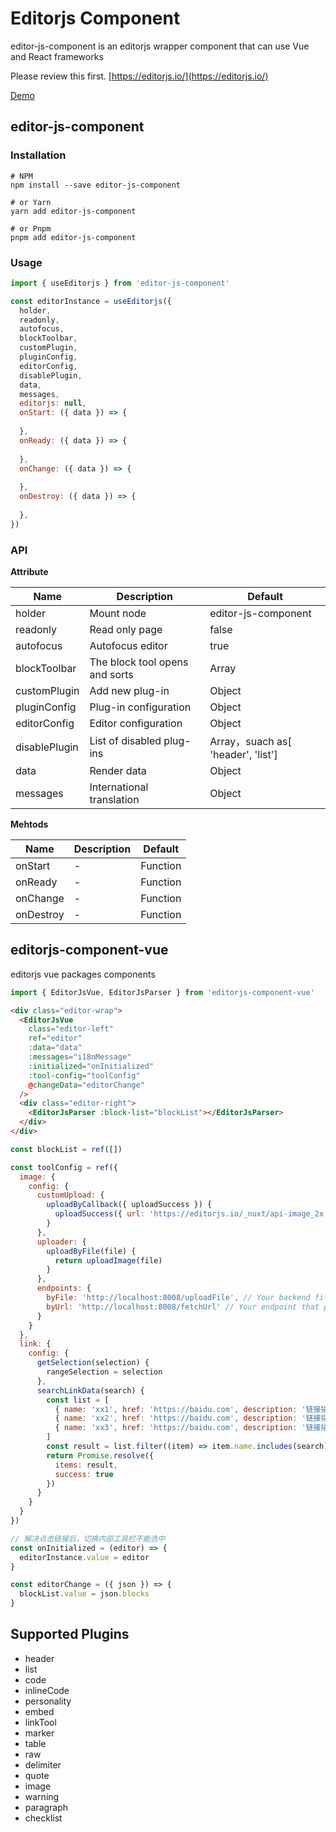 # Editorjs Component

editor-js-component is an editorjs wrapper component that can use Vue and React frameworks


Please review this first. [https://editorjs.io/](https://editorjs.io/)


[Demo](https://vue-p4wjes.stackblitz.io)

## editor-js-component

### Installation

```shell
# NPM
npm install --save editor-js-component

# or Yarn
yarn add editor-js-component

# or Pnpm
pnpm add editor-js-component
```

### Usage

```js
import { useEditorjs } from 'editor-js-component'

const editorInstance = useEditorjs({
  holder, 
  readonly,
  autofocus,
  blockToolbar,
  customPlugin,
  pluginConfig,
  editorConfig,
  disablePlugin,
  data,
  messages,
  editorjs: null,
  onStart: ({ data }) => {
    
  },
  onReady: ({ data }) => {
    
  },
  onChange: ({ data }) => {
    
  },
  onDestroy: ({ data }) => {
    
  },
})
```

### API

**Attribute**

Name | Description | Default |
| --- | --- | --- |
|  holder   |   Mount node  |  editor-js-component   |
|  readonly   |  Read only page   |   false  |
|  autofocus   |  Autofocus editor   |  true   |
|  blockToolbar   |  The block tool opens and sorts   |   Array  |
|  customPlugin   |   Add new plug-in  |   Object  |
|  pluginConfig   |  Plug-in configuration   |   Object  |
|  editorConfig   |  Editor configuration   |   Object  |
|  disablePlugin   | List of disabled plug-ins    |   Array，suach as[ 'header', 'list']  |
|  data   |   Render data  |  Object   |
|  messages   |  International translation   |   Object  |


**Mehtods**

Name | Description | Default |
| --- | --- | --- |
|  onStart   |   -  |  Function   |
|  onReady   |   -  |  Function   |
|  onChange   |   -  |  Function   |
|  onDestroy   |   -  |  Function   |

## editorjs-component-vue

editorjs vue packages components

```js
import { EditorJsVue, EditorJsParser } from 'editorjs-component-vue'

```


```html
<div class="editor-wrap">
  <EditorJsVue
    class="editor-left"
    ref="editor"
    :data="data"
    :messages="i18nMessage"
    :initialized="onInitialized"
    :tool-config="toolConfig"
    @changeData="editorChange"
  />
  <div class="editor-right">
    <EditorJsParser :block-list="blockList"></EditorJsParser>
  </div>
</div>
```

```js
const blockList = ref([])

const toolConfig = ref({
  image: {
    config: {
      customUpload: {
        uploadByCallback({ uploadSuccess }) {
          uploadSuccess({ url: 'https://editorjs.io/_nuxt/api-image_2x.aa04c3de.jpg' })
        }
      },
      uploader: {
        uploadByFile(file) {
          return uploadImage(file)
        }
      },
      endpoints: {
        byFile: 'http://localhost:8008/uploadFile', // Your backend file uploader endpoint
        byUrl: 'http://localhost:8008/fetchUrl' // Your endpoint that provides uploading by Url
      }
    }
  },
  link: {
    config: {
      getSelection(selection) {
        rangeSelection = selection
      },
      searchLinkData(search) {
        const list = [
          { name: 'xx1', href: 'https://baidu.com', description: '链接描述' }
          { name: 'xx2', href: 'https://baidu.com', description: '链接描述' }
          { name: 'xx3', href: 'https://baidu.com', description: '链接描述' }
        ]
        const result = list.filter((item) => item.name.includes(search))
        return Promise.resolve({
          items: result,
          success: true
        })
      }
    }
  }
})

// 解决点击链接后，切换内部工具栏不能选中
const onInitialized = (editor) => {
  editorInstance.value = editor
}

const editorChange = ({ json }) => {
  blockList.value = json.blocks
}
```

## Supported Plugins

- header
- list
- code
- inlineCode
- personality
- embed
- linkTool
- marker
- table
- raw
- delimiter
- quote
- image
- warning
- paragraph
- checklist
